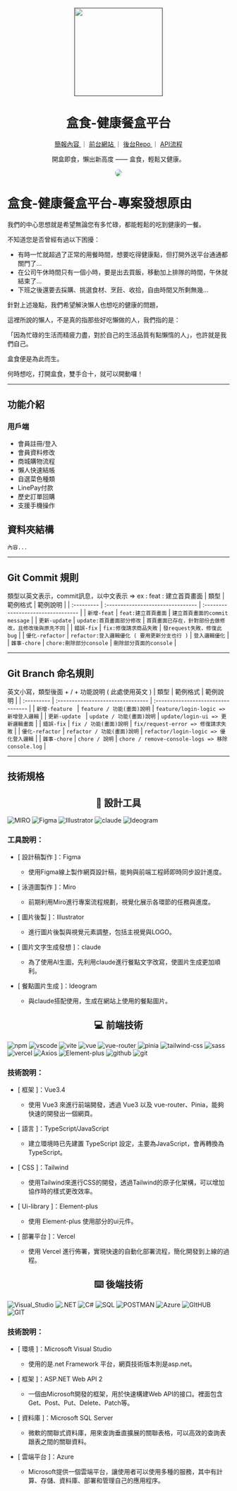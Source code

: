 <p align="center">
  <a href="">
    <img width="200" src ="https://imgur.com/P6sIQRL.png">
  </a>
</p>

<h1 align="center" style="font-weight: 700">盒食-健康餐盒平台</h1>

<div align="center" style="margin-bottom:24px">

  <a href="https://www.figma.com/slides/Pg2SmidUeP10779i9YY5KG/%E7%9B%92%E9%A3%9F_%E7%81%AB%E7%AE%AD%E9%9A%8A%E5%B0%88%E9%A1%8C?node-id=116-12761&t=IfwEZoYfs4pbd6k0-1">
  簡報內容
  </a>
  <span>｜</span>
  <a href="https://heshi.rocket-coding.com/">
  前台網站
  </a>
  <span>｜</span>
  <a href="">
  後台Repo
  </a>
  <span>｜</span>
  <a href="https://www.notion.so/Page-API-0fb81c74a27840a7ac54a778ed345a6e">
  API流程
  </a>

<br>
<p>開盒即食，懶出新高度 —— 盒食，輕鬆又健康。</p>
<img
  style="border-radius: 16px;"
  src="https://imgur.com/MYpeP3p.png">
</div>

# 盒食-健康餐盒平台-專案發想原由
<p>我們的中心思想就是希望無論您有多忙碌，都能輕鬆的吃到健康的一餐。</p>
<p>不知道您是否曾經有過以下困擾：</p>

- 有時一忙就超過了正常的用餐時間，想要吃得健康點，但打開外送平台通通都關門了…
- 在公司午休時間只有一個小時，要是出去買飯，移動加上排隊的時間，午休就結束了…
- 下班之後還要去採購、挑選食材、烹飪、收拾，自由時間又所剩無幾…

<p>針對上述幾點，我們希望解決懶人也想吃的健康的問題，</p>
<p>這裡所說的懶人，不是真的指那些好吃懶做的人，我們指的是：</p>
<p>「因為忙碌的生活而精疲力盡，對於自己的生活品質有點懶惰的人」，也許就是我們自己。</p>
<p>盒食便是為此而生。</p>
<p>何時想吃，打開盒食，雙手合十，就可以開動囉！</p>

---

## 功能介紹

### 用戶端

- 會員註冊/登入
- 會員資料修改
- 商城購物流程
- 懶人快速結帳
- 自選菜色種類
- LinePay付款
- 歷史訂單回購
- 支援手機操作

## 資料夾結構

```flow
內容...
```

---

## Git Commit 規則

類型以英文表示，commit訊息，以中文表示 ⇒ ex : feat : 建立首頁畫面
| 類型 | 範例格式 | 範例說明 |
| :--------- | :-------------------------------- | :--------------------------------- |
| `新增-feat` | `feat:建立首頁畫面` | `建立首頁畫面的commit message` |
| `更新-update` | `update:首頁畫面部分修改` | `首頁畫面已存在，針對部份去做修改，且修改後與原先不同` |
| `錯誤-fix` | `fix:修復請求商品失敗` | `發request失敗，修復此bug` |
| `優化-refactor` | `refactor:登入邏輯優化 ( 要用更新分支也行 )` | `登入邏輯優化` |
| `雜事-chore` | `chore:刪除部分console` | `刪除部分頁面的console` |

---

## Git Branch 命名規則

英文小寫，類型後面 + / + 功能說明 ( 此處使用英文 )
| 類型 | 範例格式 | 範例說明 |
| :--------- | :-------------------------------- | :--------------------------------- |
| `新增-feature ` | `feature / 功能(畫面)說明` | `feature/login-logic => 新增登入邏輯` |
| `更新-update ` | `update / 功能(畫面)說明` | `update/login-ui => 更新邏輯畫面` |
| `錯誤-fix` | `fix / 功能(畫面)說明` | `fix/request-error => 修復請求失敗` |
| `優化-refactor` | `refactor / 功能(畫面)說明` | `refactor/login-logic => 優化登入邏輯` |
| `雜事-chore` | `chore / 說明` | `chore / remove-console-logs => 移除console.log` |

---

## 技術規格

<h2 align="center">🎨 設計工具</h2>
 <p>
  <img alt="MIRO" src="https://img.shields.io/badge/MIRO-yellow?style=for-the-badge&logo=MIRO"/>
  <img alt="Figma" src="https://img.shields.io/badge/Figma-blue?style=for-the-badge&logo=Figma"  />
  <img alt="Illustrator" src="https://img.shields.io/badge/Adobe_llustrator-orange?style=for-the-badge&logo=Adobe" />
  <img alt="claude" src="https://img.shields.io/badge/claude-%23D97757?style=for-the-badge&logo=claude" />
  <img alt="Ideogram" src="https://img.shields.io/badge/ideogram-green?style=for-the-badge&logo=ideogram" />

### 工具說明：

- [ 設計稿製作 ]：Figma

  - 使用Figma線上製作網頁設計稿，能夠與前端工程師即時同步設計進度。

- [ 泳道圖製作 ]：Miro

  - 前期利用Miro進行專案流程規劃，視覺化展示各環節的任務與進度。
  
- [ 圖片後製 ]：Illustrator

  - 進行圖片後製與視覺元素調整，包括主視覺與LOGO。
  
- [ 圖片文字生成發想 ]：claude

  - 為了使用AI生圖，先利用claude進行餐點文字改寫，使圖片生成更加順利。
  
- [ 餐點圖片生成 ]：Ideogram

  - 與claude搭配使用，生成在網站上使用的餐點圖片。
  
  </p>

<h2 align="center">💻 前端技術</h2>
 <p>
 <img alt="npm" src="https://img.shields.io/badge/npm-%23CA0000?style=for-the-badge&logo=npm">
  <img alt="vscode" src="https://img.shields.io/badge/vs_code-blue?style=for-the-badge&logo=vs_code">
  <img alt="vite" src="https://img.shields.io/badge/vite-yellow?style=for-the-badge&logo=vite&logoColor=white">
  <img alt="vue" src="https://img.shields.io/badge/vue3-%2304DF8F?style=for-the-badge&logo=vue">
  <img alt="vue-router" src="https://img.shields.io/badge/vue_router-%2319E490?style=for-the-badge&logo=vue_router">
  <img alt="pinia" src="https://img.shields.io/badge/pinia-yellow?style=for-the-badge&logo=pinia">
  <img alt="tailwind-css" src="https://img.shields.io/badge/Tailwind_Css-%2338BDF8?style=for-the-badge&logo=TailwindCss&logoColor=white">
  <img alt="sass" src="https://img.shields.io/badge/scss-%23C66394?style=for-the-badge&logo=sass&logoColor=white">
  <img alt="vercel" src="https://img.shields.io/badge/vercel-black?style=for-the-badge&logo=vercel">
  <img alt="Axios" src="https://img.shields.io/badge/Axios-8A2BE2?style=for-the-badge&logo=Axios">
  <img alt="Element-plus" src="https://img.shields.io/badge/Element_plus-%233F85ED?style=for-the-badge&logo=Element_plus">
  <img alt="github" src="https://img.shields.io/badge/github-black?style=for-the-badge&logo=github&logoColor=white">
  <img alt="git" src="https://img.shields.io/badge/git-%23E94E31?style=for-the-badge&logo=git&logoColor=white">

### 技術說明：

- [ 框架 ]：Vue3.4

  - 使用 Vue3 來進行前端開發，透過 Vue3 以及 vue-router、Pinia，能夠快速的開發出一個網頁。

- [ 語言 ]：TypeScript/JavaScript

  - 建立環境時已先建置 TypeScript 設定，主要為JavaScript，會再轉換為TypeScript。

- [ CSS ]：Tailwind

  - 使用Tailwind來進行CSS的開發，透過Tailwind的原子化架構，可以增加協作時的樣式更改效率。

- [ Ui-library ]：Element-plus

  - 使用 Element-plus 使用部分的ui元件。

- [ 部署平台 ]：Vercel
  - 使用 Vercel 進行佈署，實現快速的自動化部署流程，簡化開發到上線的過程。
  </p>

<h2 align="center">⌨️ 後端技術</h2>
 <p>
  <img alt="Visual_Studio" src="https://img.shields.io/badge/Visual_Studio-5C2D91?style=for-the-badge&logo=visual%20studio&logoColor=white" />
  <img alt=".NET" src="https://img.shields.io/badge/.NET-512BD4?style=for-the-badge&logo=dotnet&logoColor=white" />
  <img alt="C#" src="https://img.shields.io/badge/C%23-239120?style=for-the-badge&logo=c-sharp&logoColor=white" />
  <img alt="SQL" src="https://img.shields.io/badge/Microsoft%20SQL%20Server-CC2927?style=for-the-badge&logo=microsoft%20sql%20server&logoColor=white" />
  <img alt="POSTMAN" src="https://img.shields.io/badge/Postman-FF6C37?style=for-the-badge&logo=Postman&logoColor=white" />
  <img alt="Azure" src="https://img.shields.io/badge/microsoft%20azure-0089D6?style=for-the-badge&logo=microsoft-azure&logoColor=white" />
  <img alt="GItHUB" src="https://img.shields.io/badge/GitHub-100000?style=for-the-badge&logo=github&logoColor=white" />
  <img alt="GIT" src="https://img.shields.io/badge/GIT-E44C30?style=for-the-badge&logo=git&logoColor=white" />

### 技術說明：

- [ 環境 ]：Microsoft Visual Studio

  - 使用的是.net Framework 平台，網頁技術版本則是asp.net。

- [ 框架 ]：ASP.NET Web API 2

  - 一個由Microsoft開發的框架，用於快速構建Web API的接口。裡面包含Get、Post、Put、Delete、Patch等。

- [ 資料庫 ]：Microsoft SQL Server

  - 微軟的關聯式資料庫，用來查詢垂直擴展的關聯表格，可以高效的查詢表跟表之間的關聯資料。

- [ 雲端平台 ]：Azure
  - Microsoft提供一個雲端平台，讓使用者可以使用多種的服務，其中有計算、存儲、資料庫、部署和管理自己的應用程序。

</p>
